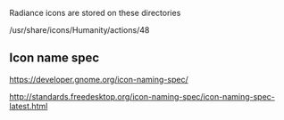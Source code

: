 
Radiance icons are stored on these directories

/usr/share/icons/Humanity/actions/48

## Icon name spec

https://developer.gnome.org/icon-naming-spec/

http://standards.freedesktop.org/icon-naming-spec/icon-naming-spec-latest.html
